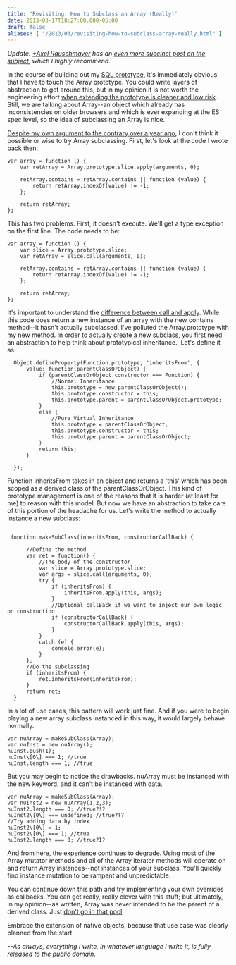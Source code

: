 ```yaml
---
title: 'Revisiting: How to Subclass an Array (Really)'
date: 2013-03-17T18:27:00.000-05:00
draft: false
aliases: [ "/2013/03/revisiting-how-to-subclass-array-really.html" ]
---
```


_Update: [+Axel Rauschmayer](http://plus.google.com/110516491705475800224) has an [even more succinct post on the subject](http://www.2ality.com/2013/03/subclassing-builtins-es6.html), which I highly recommend._  
  
In the course of building out my [SQL prototype](http://hiking.luddites.me/2013/03/currying-favor-with-partial-application.html), it's immediately obvious that I have to touch the Array prototype. You could write layers of abstraction to get around this, but in my opinion it is not worth the engineering effort [when extending the prototype is cleaner and low risk](http://perfectionkills.com/extending-built-in-native-objects-evil-or-not/). Still, we are talking about Array--an object which already has inconsistencies on older browsers and which is ever expanding at the ES spec level, so the idea of subclassing an Array is nice.  
  
[Despite my own argument to the contrary over a year ago](http://hiking.luddites.me/2012/01/how-real-persons-subclass-array.html), I don't think it possible or wise to try Array subclassing. First, let's look at the code I wrote back then:  
  
```
var array = function () {  
    var retArray = Array.prototype.slice.apply(arguments, 0);  
  
    retArray.contains = retArray.contains || function (value) {  
        return retArray.indexOf(value) != -1;  
    };  
      
    return retArray;  
};
```  
This has two problems. First, it doesn't execute. We'll get a type exception on the first line. The code needs to be:  
  
```
var array = function () {  
    var slice = Array.prototype.slice;  
    var retArray = slice.call(arguments, 0);      
  
    retArray.contains = retArray.contains || function (value) {  
        return retArray.indexOf(value) != -1;  
    };  
      
    return retArray;  
};
```  
It's important to understand the [difference between call and apply](http://stackoverflow.com/questions/1986896/what-is-the-difference-between-call-and-apply). While this code does return a new instance of an array with the new contains method--it hasn't actually subclassed. I've polluted the Array.prototype with my new method. In order to actually create a new subclass, you first need an abstraction to help think about prototypical inheritance.  Let's define it as:  
  
```
  Object.defineProperty(Function.prototype, 'inheritsFrom', {  
      value: function(parentClassOrObject) {  
          if (parentClassOrObject.constructor === Function) {  
              //Normal Inheritance  
              this.prototype = new parentClassOrObject();  
              this.prototype.constructor = this;  
              this.prototype.parent = parentClassOrObject.prototype;  
          }  
          else {  
              //Pure Virtual Inheritance  
              this.prototype = parentClassOrObject;  
              this.prototype.constructor = this;  
              this.prototype.parent = parentClassOrObject;  
          }  
          return this;  
      }  
  
  });
```  
Function inheritsFrom takes in an object and returns a 'this' which has been scoped as a derived class of the parentClassOrObject. This kind of prototype management is one of the reasons that it is harder (at least for me) to reason with this model. But now we have an abstraction to take care of this portion of the headache for us. Let's write the method to actually instance a new subclass:  
```
    
 function makeSubClass(inheritsFrom, constructorCallBack) {  
  
      //Define the method  
      var ret = function() {  
          //The body of the constructor  
          var slice = Array.prototype.slice;  
          var args = slice.call(arguments, 0);  
          try {  
              if (inheritsFrom) {  
                  inheritsFrom.apply(this, args);  
              }  
              //Optional callBack if we want to inject our own logic on construction  
              if (constructorCallBack) {  
                  constructorCallBack.apply(this, args);  
              }  
          }  
          catch (e) {  
              console.error(e);  
          }  
      };  
      //Do the subclassing  
      if (inheritsFrom) {  
          ret.inheritsFrom(inheritsFrom);  
      }  
      return ret;  
  }
```  
In a lot of use cases, this pattern will work just fine. And if you were to begin playing a new array subclass instanced in this way, it would largely behave normally.  
  
```
var nuArray = makeSubClass(Array);   
var nuInst = new nuArray();  
nuInst.push(1);  
nuInst\[0\] === 1; //true  
nuInst.length === 1; //true
```  
But you may begin to notice the drawbacks. nuArray must be instanced with the new keyword, and it can't be instanced with data.  
  
```
var nuArray = makeSubClass(Array);   
var nuInst2 = new nuArray(1,2,3);  
nuInst2.length === 0; //true?!?  
nuInst2\[0\] === undefined; //true?!?  
//Try adding data by index  
nuInst2\[0\] = 1;  
nuInst2\[0\] === 1; //true  
nuInst2.length === 0; //true?1?
```  
And from here, the experience continues to degrade. Using most of the Array mutator methods and all of the Array iterator methods will operate on and return Array instances--not instances of your subclass. You'll quickly find instance mutation to be rampant and unpredictable.  
  
You can continue down this path and try implementing your own overrides as callbacks. You can get really, really clever with this stuff; but ultimately, in my opinion--as written, Array was never intended to be the parent of a derived class. Just [don't go in that pool](http://www.youtube.com/watch?v=6CY_HGl6W2U).  
  
Embrace the extension of native objects, because that use case was clearly planned from the start.  
  
_\--As always, everything I write, in whatever language I write it, is fully released to the public domain._